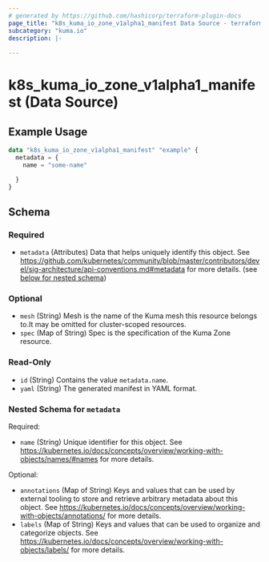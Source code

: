 ```yaml
---
# generated by https://github.com/hashicorp/terraform-plugin-docs
page_title: "k8s_kuma_io_zone_v1alpha1_manifest Data Source - terraform-provider-k8s"
subcategory: "kuma.io"
description: |-
  
---
```


# k8s_kuma_io_zone_v1alpha1_manifest (Data Source)



## Example Usage

```terraform
data "k8s_kuma_io_zone_v1alpha1_manifest" "example" {
  metadata = {
    name = "some-name"

  }
}
```

<!-- schema generated by tfplugindocs -->
## Schema

### Required

- `metadata` (Attributes) Data that helps uniquely identify this object. See https://github.com/kubernetes/community/blob/master/contributors/devel/sig-architecture/api-conventions.md#metadata for more details. (see [below for nested schema](#nestedatt--metadata))

### Optional

- `mesh` (String) Mesh is the name of the Kuma mesh this resource belongs to.It may be omitted for cluster-scoped resources.
- `spec` (Map of String) Spec is the specification of the Kuma Zone resource.

### Read-Only

- `id` (String) Contains the value `metadata.name`.
- `yaml` (String) The generated manifest in YAML format.

<a id="nestedatt--metadata"></a>
### Nested Schema for `metadata`

Required:

- `name` (String) Unique identifier for this object. See https://kubernetes.io/docs/concepts/overview/working-with-objects/names/#names for more details.

Optional:

- `annotations` (Map of String) Keys and values that can be used by external tooling to store and retrieve arbitrary metadata about this object. See https://kubernetes.io/docs/concepts/overview/working-with-objects/annotations/ for more details.
- `labels` (Map of String) Keys and values that can be used to organize and categorize objects. See https://kubernetes.io/docs/concepts/overview/working-with-objects/labels/ for more details.

